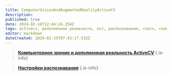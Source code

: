 ```yaml
---
title: ComputerVisionAndAugmentedRealityActiveCV
description: 
published: true
date: 2024-02-16T12:44:24.254Z
tags: activecv, дополненная реальность, ocr, распознование, runcv, сканер
editor: markdown
dateCreated: 2024-01-25T07:43:17.515Z
---
```


> **[Компьютерное зрение и дополненная реальность ActiveCV](/Documentation/ComputerVisionAndAugmentedRealityActiveCV/ComputerVision)**
{.is-info}

> **[Настройки распознавания](/Documentation/ComputerVisionAndAugmentedRealityActiveCV/RecognitionSettings)**
{.is-info}

